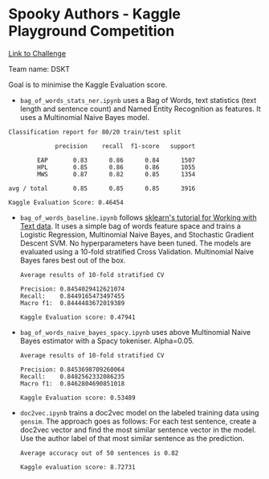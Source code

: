 # Spooky Authors - Kaggle Playground Competition

[Link to Challenge](https://www.kaggle.com/c/spooky-author-identification)

Team name: DSKT

Goal is to minimise the Kaggle Evaluation score.


- `bag_of_words_stats_ner.ipynb` uses a Bag of Words, text statistics (text length and sentence count) and Named Entity Recognition as features. It uses a Multinomial Naive Bayes model.

```
Classification report for 80/20 train/test split

             precision    recall  f1-score   support

        EAP       0.83      0.86      0.84      1507
        HPL       0.85      0.86      0.86      1055
        MWS       0.87      0.82      0.85      1354

avg / total       0.85      0.85      0.85      3916

Kaggle Evaluation Score: 0.46454
```


- `bag_of_words_baseline.ipynb` follows [sklearn's tutorial for Working with Text data](http://scikit-learn.org/stable/tutorial/text_analytics/working_with_text_data.html). It uses a simple bag of words feature space and trains a Logistic Regression, Multinomial Naive Bayes, and Stochastic Gradient Descent SVM. No hyperparameters have been tuned. The models are evaluated using a 10-fold stratified Cross Validation. Multinomial Naive Bayes fares best out of the box.

	```
	Average results of 10-fold stratified CV
	
	Precision: 0.8454029412621074
	Recall:    0.8449165473497455
	Macro f1:  0.8444483672019389
	
	Kaggle Evaluation score: 0.47941
	
	```
- `bag_of_words_naive_bayes_spacy.ipynb` uses above Multinomial Naive Bayes estimator with a Spacy tokeniser. Alpha=0.05.

	```
	Average results of 10-fold stratified CV

	Precision: 0.8453698709260064
	Recall:    0.8482562332086235
	Macro f1:  0.8462804690851018
	
	Kaggle Evaluation score: 0.53489

	```

- `doc2vec.ipynb` trains a doc2vec model on the labeled training data using `gensim`. The approach goes as follows: 
For each test sentence, create a doc2vec vector and find the most similar sentence vector in the model. Use the author label of that most similar sentence as the prediction.

	```
	Average accuracy out of 50 sentences is 0.82
	
	Kaggle evaluation score: 8.72731
	
	```